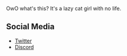 OwO what's this? It's a lazy cat girl with no life.

## Social Media
- [Twitter](https://twitter.com/ciulinuwu)
- [Discord](https:///discord.gg/NSUgUJdMQa)

